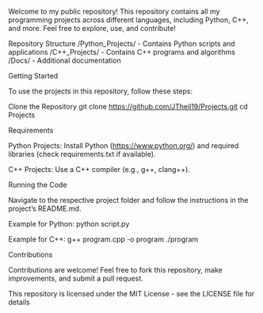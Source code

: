 Welcome to my public repository! This repository contains all my programming projects across different languages, including Python, C++, and more. Feel free to explore, use, and contribute!

Repository Structure /Python_Projects/ - Contains Python scripts and applications /C++_Projects/ - Contains C++ programs and algorithms /Docs/ - Additional documentation

Getting Started

To use the projects in this repository, follow these steps:

Clone the Repository git clone https://github.com/JTheil19/Projects.git cd Projects

Requirements

Python Projects: Install Python (https://www.python.org/) and required libraries (check requirements.txt if available).

C++ Projects: Use a C++ compiler (e.g., g++, clang++).

Running the Code

Navigate to the respective project folder and follow the instructions in the project’s README.md.

Example for Python: python script.py

Example for C++: g++ program.cpp -o program ./program

Contributions

Contributions are welcome! Feel free to fork this repository, make improvements, and submit a pull request.

This repository is licensed under the MIT License - see the LICENSE file for details
